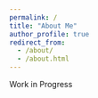 ```yaml
---
permalink: /
title: "About Me"
author_profile: true
redirect_from: 
  - /about/
  - /about.html
---
```


Work in Progress

